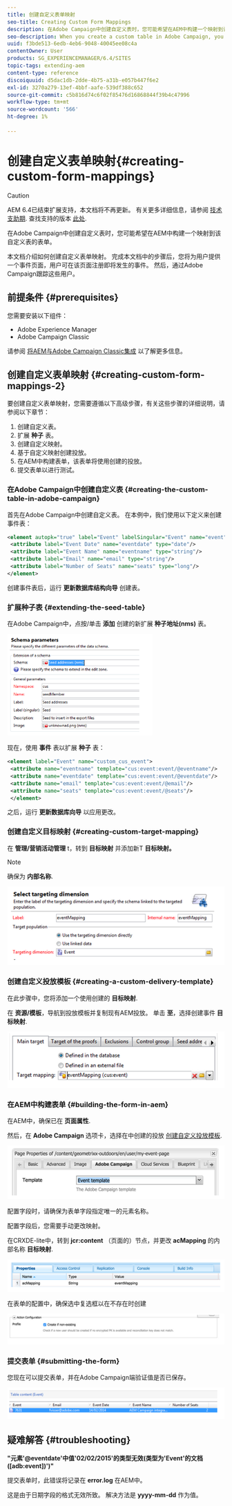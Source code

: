 ```yaml
---
title: 创建自定义表单映射
seo-title: Creating Custom Form Mappings
description: 在Adobe Campaign中创建自定义表时，您可能希望在AEM中构建一个映射到该自定义表的表单
seo-description: When you create a custom table in Adobe Campaign, you may want to build a form in AEM that maps to that custom table
uuid: f3bde513-6edb-4eb6-9048-40045ee08c4a
contentOwner: User
products: SG_EXPERIENCEMANAGER/6.4/SITES
topic-tags: extending-aem
content-type: reference
discoiquuid: d5dac1db-2dde-4b75-a31b-e057b447f6e2
exl-id: 3270a279-13ef-4bbf-aafe-539df388c652
source-git-commit: c5b816d74c6f02f85476d16868844f39b4c47996
workflow-type: tm+mt
source-wordcount: '566'
ht-degree: 1%

---
```


# 创建自定义表单映射{#creating-custom-form-mappings}

>[!CAUTION]
>
>AEM 6.4已结束扩展支持，本文档将不再更新。 有关更多详细信息，请参阅 [技术支助期](https://helpx.adobe.com/cn/support/programs/eol-matrix.html). 查找支持的版本 [此处](https://experienceleague.adobe.com/docs/).

在Adobe Campaign中创建自定义表时，您可能希望在AEM中构建一个映射到该自定义表的表单。

本文档介绍如何创建自定义表单映射。 完成本文档中的步骤后，您将为用户提供一个事件页面，用户可在该页面注册即将发生的事件。 然后，通过Adobe Campaign跟踪这些用户。

## 前提条件 {#prerequisites}

您需要安装以下组件：

* Adobe Experience Manager
* Adobe Campaign Classic

请参阅 [将AEM与Adobe Campaign Classic集成](/help/sites-administering/campaignonpremise.md) 以了解更多信息。

## 创建自定义表单映射 {#creating-custom-form-mappings-2}

要创建自定义表单映射，您需要遵循以下高级步骤，有关这些步骤的详细说明，请参阅以下章节：

1. 创建自定义表。
1. 扩展 **种子** 表。
1. 创建自定义映射。
1. 基于自定义映射创建投放。
1. 在AEM中构建表单，该表单将使用创建的投放。
1. 提交表单以进行测试。

### 在Adobe Campaign中创建自定义表 {#creating-the-custom-table-in-adobe-campaign}

首先在Adobe Campaign中创建自定义表。 在本例中，我们使用以下定义来创建事件表：

```xml
<element autopk="true" label="Event" labelSingular="Event" name="event">
 <attribute label="Event Date" name="eventdate" type="date"/>
 <attribute label="Event Name" name="eventname" type="string"/>
 <attribute label="Email" name="email" type="string"/>
 <attribute label="Number of Seats" name="seats" type="long"/>
</element>
```

创建事件表后，运行 **更新数据库结构向导** 创建表。

### 扩展种子表 {#extending-the-seed-table}

在Adobe Campaign中，点按/单击 **添加** 创建的新扩展 **种子地址(nms)** 表。

![chlimage_1-194](assets/chlimage_1-194.png)

现在，使用 **事件** 表以扩展 **种子** 表：

```xml
<element label="Event" name="custom_cus_event">
 <attribute name="eventname" template="cus:event:event/@eventname"/>
 <attribute name="eventdate" template="cus:event:event/@eventdate"/>
 <attribute name="email" template="cus:event:event/@email"/>
 <attribute name="seats" template="cus:event:event/@seats"/>
 </element>
```

之后，运行 **更新数据库向导** 以应用更改。

### 创建自定义目标映射 {#creating-custom-target-mapping}

在 **管理/营销活动管理** t，转到 **目标映射** 并添加新T **目标映射。**

>[!NOTE]
>
>确保为 **内部名称**.

![chlimage_1-195](assets/chlimage_1-195.png)

### 创建自定义投放模板 {#creating-a-custom-delivery-template}

在此步骤中，您将添加一个使用创建的 **目标映射**.

在 **资源/模板**，导航到投放模板并复制现有AEM投放。 单击 **至**，选择创建事件 **目标映射**.

![chlimage_1-196](assets/chlimage_1-196.png)

### 在AEM中构建表单 {#building-the-form-in-aem}

在AEM中，确保已在 **页面属性**.

然后，在 **Adobe Campaign** 选项卡，选择在中创建的投放 [创建自定义投放模板](#creating-a-custom-delivery-template).

![chlimage_1-197](assets/chlimage_1-197.png)

配置字段时，请确保为表单字段指定唯一的元素名称。

配置字段后，您需要手动更改映射。

在CRXDE-lite中，转到 **jcr:content** （页面的）节点，并更改 **acMapping** 的内部名称 **目标映射**.

![chlimage_1-198](assets/chlimage_1-198.png)

在表单的配置中，确保选中复选框以在不存在时创建

![chlimage_1-199](assets/chlimage_1-199.png)

### 提交表单 {#submitting-the-form}

您现在可以提交表单，并在Adobe Campaign端验证值是否已保存。

![chlimage_1-200](assets/chlimage_1-200.png)

## 疑难解答 {#troubleshooting}

**&quot;元素&#39;@eventdate&#39;中值&#39;02/02/2015&#39;的类型无效(类型为&#39;Event&#39;的文档([adb:event])&#39;)&quot;**

提交表单时，此错误将记录在 **error.log** 在AEM中。

这是由于日期字段的格式无效所致。 解决方法是 **yyyy-mm-dd** 作为值。
